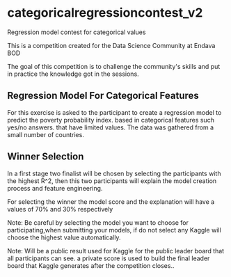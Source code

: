 # categoricalregressioncontest_v2
Regression model contest for categorical values

This is a competition created for the Data Science Community at Endava BOD

The goal of this competition is to challenge the community's skills and put in practice the knowledge got in the sessions.

## Regression Model For Categorical Features
For this exercise is asked to the participant to create a regression model to predict the poverty probability index. based in categorical features such yes/no answers. that have limited values. The data was gathered from a small number of countries.

## Winner Selection
In a first stage two finalist will be chosen by selecting the participants with the highest R^2, then this two participants will explain the model creation process and feature engineering.

For selecting the winner the model score and the explanation will have a values of 70% and 30% respectively


Note: Be careful by selecting the model you want to choose for participating,when submitting your models, if do not select any Kaggle will choose the highest value automatically.


Note: Will be a public result used for Kaggle for the public leader board that all participants can see. a private score is used to build the final leader board that Kaggle generates after the competition closes..
